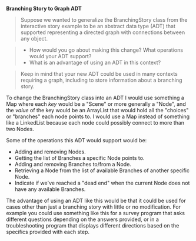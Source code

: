 **Branching Story to Graph ADT**

> Suppose we wanted to generalize the BranchingStory class from the interactive story example to be an abstract data type (ADT) that supported representing a directed graph with connections between any object.

> - How would you go about making this change? What operations would your ADT support?
> - What is an advantage of using an ADT in this context?

> Keep in mind that your new ADT could be used in many contexts requiring a graph, including to store information about a branching story.

To change the BranchingStory class into an ADT I would use something a Map where each _key_ would be a "Scene" or more generally a "Node", and the _value_ of the key would be an ArrayList that would hold all the "choices" or "branches" each node points to. I would use a Map instead of something like a LinkedList because each node could possibly connect to more than two Nodes.

Some of the operations this ADT would support would be:

- Adding and removing Nodes. 
- Getting the list of Branches a specific Node points to. 
- Adding and removing Branches to/from a Node.
- Retrieving a Node from the list of available Branches of another specific Node.
- Indicate if we've reached a "dead end" when the current Node does not have any available Branches.

The advantage of using an ADT like this would be that it could be used for cases other than just a branching story with little or no modification. For example you could use something like this for a survey program that asks different questions depending on the answers provided, or in a troubleshooting program that displays different directions based on the specifics provided with each step. 

